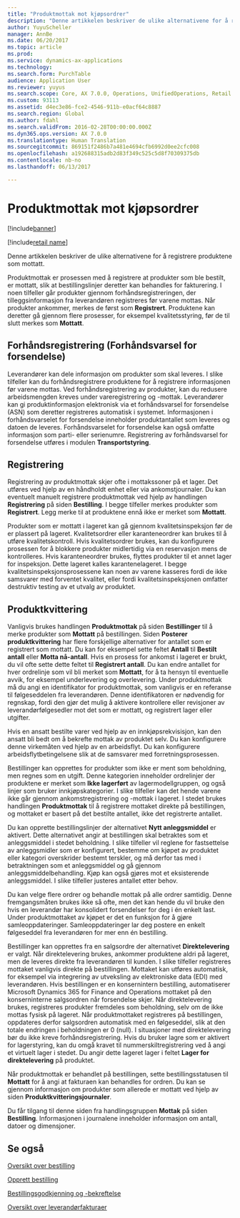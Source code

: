 ```yaml
---
title: "Produktmottak mot kjøpsordrer"
description: "Denne artikkelen beskriver de ulike alternativene for å registrere produktene som mottatt."
author: YuyuScheller
manager: AnnBe
ms.date: 06/20/2017
ms.topic: article
ms.prod: 
ms.service: dynamics-ax-applications
ms.technology: 
ms.search.form: PurchTable
audience: Application User
ms.reviewer: yuyus
ms.search.scope: Core, AX 7.0.0, Operations, UnifiedOperations, Retail
ms.custom: 93113
ms.assetid: d4ec3e86-fce2-4546-911b-e0acf64c8887
ms.search.region: Global
ms.author: fdahl
ms.search.validFrom: 2016-02-28T00:00:00.000Z
ms.dyn365.ops.version: AX 7.0.0
ms.translationtype: Human Translation
ms.sourcegitcommit: 869151f2486b7a481e4694cfb6992d0ee2cfc008
ms.openlocfilehash: a192688315adb2d83f349c525c5d8f70309375db
ms.contentlocale: nb-no
ms.lasthandoff: 06/13/2017

---
```


# <a name="product-receipt-against-purchase-orders"></a>Produktmottak mot kjøpsordrer

[!include[banner](../includes/banner.md)]

[!include[retail name](../includes/retail-name.md)]


Denne artikkelen beskriver de ulike alternativene for å registrere produktene som mottatt.

Produktmottak er prosessen med å registrere at produkter som ble bestilt, er mottatt, slik at bestillingslinjer deretter kan behandles for fakturering. I noen tilfeller går produkter gjennom forhåndsregistreringen, der tilleggsinformasjon fra leverandøren registreres før varene mottas. Når produkter ankommer, merkes de først som **Registrert**. Produktene kan deretter gå gjennom flere prosesser, for eksempel kvalitetsstyring, før de til slutt merkes som **Mottatt**.

## <a name="preregistration-asn"></a>Forhåndsregistrering (Forhåndsvarsel for forsendelse)
Leverandører kan dele informasjon om produkter som skal leveres. I slike tilfeller kan du forhåndsregistrere produktene for å registrere informasjonen før varene mottas. Ved forhåndsregistrering av produkter, kan du redusere arbeidsmengden kreves under vareregistrering og -mottak. Leverandører kan gi produktinformasjon elektronisk via et forhåndsvarsel for forsendelse (ASN) som deretter registreres automatisk i systemet. Informasjonen i forhåndsvarselet for forsendelse inneholder produktantallet som leveres og datoen de leveres. Forhåndsvarselet for forsendelse kan også omfatte informasjon som parti- eller serienumre. Registrering av forhåndsvarsel for forsendelse utføres i modulen **Transportstyring**.

## <a name="registration"></a>Registrering
Registrering av produktmottak skjer ofte i mottakssoner på et lager. Det utføres ved hjelp av en håndholdt enhet eller via ankomstjournaler. Du kan eventuelt manuelt registrere produktmottak ved hjelp av handlingen **Registrering** på siden **Bestilling**. I begge tilfeller merkes produkter som **Registrert**. Legg merke til at produktene ennå ikke er merket som **Mottatt**.  

Produkter som er mottatt i lageret kan gå gjennom kvalitetsinspeksjon før de er plassert på lageret. Kvalitetsordrer eller karanteneordrer kan brukes til å utføre kvalitetskontroll. Hvis kvalitetsordrer brukes, kan du konfigurere prosessen for å blokkere produkter midlertidig via en reservasjon mens de kontrolleres. Hvis karanteneordrer brukes, flyttes produkter til et annet lager for inspeksjon. Dette lageret kalles karantenelageret. I begge kvalitetsinspeksjonsprosessene kan noen av varene kasseres fordi de ikke samsvarer med forventet kvalitet, eller fordi kvalitetsinspeksjonen omfatter destruktiv testing av et utvalg av produktet.

## <a name="product-receipt"></a>Produktkvittering
Vanligvis brukes handlingen **Produktmottak** på siden **Bestillinger** til å merke produkter som **Mottatt** på bestillingen. Siden **Posterer produktkvittering** har flere forskjellige alternativer for antallet som er registrert som mottatt. Du kan for eksempel sette feltet **Antall** til **Bestilt antall** eller **Motta nå-antall**. Hvis en prosess for ankomst i lageret er brukt, du vil ofte sette dette feltet til **Registrert antall**. Du kan endre antallet for hver ordrelinje som vil bli merket som **Mottatt**, for å ta hensyn til eventuelle avvik, for eksempel underlevering og overlevering. Under produktmottak må du angi en identifikator for produktmottak, som vanligvis er en referanse til følgeseddelen fra leverandøren. Denne identifikatoren er nødvendig for regnskap, fordi den gjør det mulig å aktivere kontrollere eller revisjoner av leverandørfølgesedler mot det som er mottatt, og registrert lager eller utgifter.  

Hvis en ansatt bestilte varer ved hjelp av en innkjøpsrekvisisjon, kan den ansatt bli bedt om å bekrefte mottak av produktet selv. Du kan konfigurere denne virkemåten ved hjelp av en arbeidsflyt. Du kan konfigurere arbeidsflytbetingelsene slik at de samsvarer med forretningsprosessen.  

Bestillinger kan opprettes for produkter som ikke er ment som beholdning, men regnes som en utgift. Denne kategorien inneholder ordrelinjer der produktene er merket som **Ikke lagerført** av lagermodellgruppen, og også linjer som bruker innkjøpskategorier. I slike tilfeller kan det hende varene ikke går gjennom ankomstregistrering og -mottak i lageret. I stedet brukes handlingen **Produktmottak** til å registrere mottaket direkte på bestillingen, og mottaket er basert på det bestilte antallet, ikke det registrerte antallet.  

Du kan opprette bestillingslinjer der alternativet **Nytt anleggsmiddel** er aktivert. Dette alternativet angir at bestillingen skal betraktes som et anleggsmiddel i stedet beholdning. I slike tilfeller vil reglene for fastsettelse av anleggsmidler som er konfigurert, bestemme om kjøpet av produktet eller kategori overskrider bestemt terskler, og må derfor tas med i betraktningen som et anleggsmiddel og gå gjennom anleggsmiddelbehandling. Kjøp kan også gjøres mot et eksisterende anleggsmiddel. I slike tilfeller justeres antallet etter behov.  

Du kan velge flere ordrer og behandle mottak på alle ordrer samtidig. Denne fremgangsmåten brukes ikke så ofte, men det kan hende du vil bruke den hvis en leverandør har konsolidert forsendelser for deg i én enkelt last. Under produktmottaket av kjøpet er det en funksjon for å gjøre samleoppdateringer. Samleoppdateringer lar deg postere en enkelt følgeseddel fra leverandøren for mer enn én bestilling.  

Bestillinger kan opprettes fra en salgsordre der alternativet **Direktelevering** er valgt. Når direktelevering brukes, ankommer produktene aldri på lageret, men de leveres direkte fra leverandøren til kunden. I slike tilfeller registreres mottaket vanligvis direkte på bestillingen. Mottaket kan utføres automatisk, for eksempel via integrering av utveksling av elektroniske data (EDI) med leverandøren. Hvis bestillingen er en konsernintern bestilling, automatiserer Microsoft Dynamics 365 for Finance and Operations mottaket på den konserninterne salgsordren når forsendelse skjer. Når direktelevering brukes, registreres produkter fremdeles som beholdning, selv om de ikke mottas fysisk på lageret. Når produktmottaket registreres på bestillingen, oppdateres derfor salgsordren automatisk med en følgeseddel, slik at den totale endringen i beholdningen er 0 (null). I situasjoner med direktelevering bør du ikke kreve forhåndsregistrering. Hvis du bruker lagre som er aktivert for lagerstyring, kan du omgå kravet til nummerskiltregistrering ved å angi et virtuelt lager i stedet. Du angir dette lageret lager i feltet **Lager for direktelevering** på produktet. 

Når produktmottak er behandlet på bestillingen, sette bestillingsstatusen til **Mottatt** for å angi at fakturaen kan behandles for ordren. Du kan se gjennom informasjon om produkter som allerede er mottatt ved hjelp av siden **Produktkvitteringsjournaler**.  

Du får tilgang til denne siden fra handlingsgruppen **Mottak** på siden **Bestilling**. Informasjonen i journalene inneholder informasjon om antall, datoer og dimensjoner.

<a name="see-also"></a>Se også
--------

[Oversikt over bestilling](purchase-order-overview.md)

[Opprett bestilling](purchase-order-creation.md)

[Bestillingsgodkjenning og -bekreftelse](purchase-order-approval-confirmation.md)

[Oversikt over leverandørfakturaer](/dynamics365/unified-operations/financials/accounts-payable/vendor-invoices-overview)




